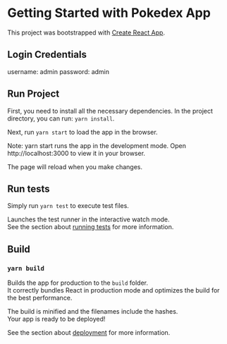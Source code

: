 # Getting Started with Pokedex App

This project was bootstrapped with [Create React App](https://github.com/facebook/create-react-app).

## Login Credentials
username: admin
password: admin

## Run Project

First, you need to install all the necessary dependencies. In the project directory, you can run: `yarn install`.

Next, run `yarn start` to load the app in the browser.

Note: yarn start runs the app in the development mode. Open http://localhost:3000 to view it in your browser.

The page will reload when you make changes.

## Run tests
Simply run `yarn test` to execute test files.

Launches the test runner in the interactive watch mode.\
See the section about [running tests](https://facebook.github.io/create-react-app/docs/running-tests) for more information.

## Build
### `yarn build`

Builds the app for production to the `build` folder.\
It correctly bundles React in production mode and optimizes the build for the best performance.

The build is minified and the filenames include the hashes.\
Your app is ready to be deployed!

See the section about [deployment](https://facebook.github.io/create-react-app/docs/deployment) for more information.

